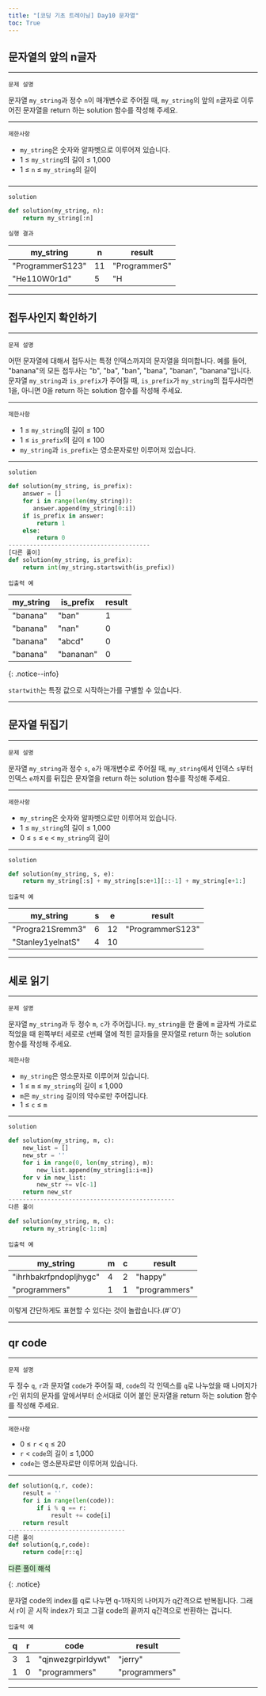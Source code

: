 ```yaml
---
title: "[코딩 기초 트레이닝] Day10 문자열"
toc: True
---
```


## 문자열의 앞의 n글자

---

`문제 설명`

문자열 `my_string`과 정수 `n`이 매개변수로 주어질 때, `my_string`의 앞의 `n`글자로 이루어진 문자열을 return 하는 solution 함수를 작성해 주세요.

---

`제한사항`

- `my_string`은 숫자와 알파벳으로 이루어져 있습니다.
- 1 ≤ `my_string`의 길이 ≤ 1,000
- 1 ≤ `n` ≤ `my_string`의 길이

##### 

---

`solution`

```python
def solution(my_string, n):
    return my_string[:n]
```



`실행 결과`

| my_string        | n    | result        |
| ---------------- | ---- | ------------- |
| "ProgrammerS123" | 11   | "ProgrammerS" |
| "He110W0r1d"     | 5    | "H            |

---

## 접두사인지 확인하기

---

`문제 설명`

어떤 문자열에 대해서 접두사는 특정 인덱스까지의 문자열을 의미합니다. 
예를 들어, "banana"의 모든 접두사는 "b", "ba", "ban", "bana", "banan", "banana"입니다.
문자열 `my_string`과 `is_prefix`가 주어질 때, `is_prefix`가 `my_string`의 접두사라면 1을, 아니면 0을 return 하는 solution 함수를 작성해 주세요.

------

`제한사항`

- 1 ≤ `my_string`의 길이 ≤ 100
- 1 ≤ `is_prefix`의 길이 ≤ 100
- `my_string`과 `is_prefix`는 영소문자로만 이루어져 있습니다.

------

`solution`

```python
def solution(my_string, is_prefix):
    answer = []
    for i in range(len(my_string)):
       answer.append(my_string[0:i])
    if is_prefix in answer:
        return 1
    else:
        return 0
----------------------------------------
[다른 풀이]
def solution(my_string, is_prefix):
    return int(my_string.startswith(is_prefix))
```

`입출력 예`

| my_string | is_prefix | result |
| --------- | --------- | ------ |
| "banana"  | "ban"     | 1      |
| "banana"  | "nan"     | 0      |
| "banana"  | "abcd"    | 0      |
| "banana"  | "bananan" | 0      |

{: .notice--info}

`startwith`는 특정 값으로 시작하는가를  구별할 수 있습니다.

---

## 문자열 뒤집기

---

`문제 설명`

문자열 `my_string`과 정수 `s`, `e`가 매개변수로 주어질 때, `my_string`에서 인덱스 `s`부터 인덱스 `e`까지를 뒤집은 문자열을 return 하는 solution 함수를 작성해 주세요.

------

`제한사항`

- `my_string`은 숫자와 알파벳으로만 이루어져 있습니다.
- 1 ≤ `my_string`의 길이 ≤ 1,000
- 0 ≤ `s` ≤ `e` < `my_string`의 길이

------

`solution`

```python
def solution(my_string, s, e):
    return my_string[:s] + my_string[s:e+1][::-1] + my_string[e+1:]
```



`입출력 예`

| my_string         | s    | e    | result           |
| ----------------- | ---- | ---- | ---------------- |
| "Progra21Sremm3"  | 6    | 12   | "ProgrammerS123" |
| "Stanley1yelnatS" | 4    | 10   |                  |

---

## 세로 읽기

---

`문제 설명`

문자열 `my_string`과 두 정수 `m`, `c`가 주어집니다. `my_string`을 한 줄에 `m` 글자씩 가로로 적었을 때 왼쪽부터 세로로 `c`번째 열에 적힌 글자들을 문자열로 return 하는 solution 함수를 작성해 주세요.

`제한사항`

- `my_string`은 영소문자로 이루어져 있습니다.
- 1 ≤ `m` ≤ `my_string`의 길이 ≤ 1,000
- `m`은 `my_string` 길이의 약수로만 주어집니다.
- 1 ≤ `c` ≤ `m`

------

`solution`

```python
def solution(my_string, m, c):
    new_list = []
    new_str = ''
    for i in range(0, len(my_string), m):
        new_list.append(my_string[i:i+m])
    for v in new_list:
        new_str += v[c-1]
    return new_str
-----------------------------------------------
다른 풀이

def solution(my_string, m, c):
    return my_string[c-1::m]
```



`입출력 예`

| my_string              | m    | c    | result        |
| ---------------------- | ---- | ---- | ------------- |
| "ihrhbakrfpndopljhygc" | 4    | 2    | "happy"       |
| "programmers"          | 1    | 1    | "programmers" |

이렇게 간단하게도 표현할 수 있다는 것이 놀랍습니다.(#`O′)

---

## qr code

---

`문제 설명`

두 정수 `q`, `r`과 문자열 `code`가 주어질 때, `code`의 각 인덱스를 `q`로 나누었을 때 나머지가 `r`인 위치의 문자를 앞에서부터 순서대로 이어 붙인 문자열을 return 하는 solution 함수를 작성해 주세요.

------

`제한사항`

- 0 ≤ `r` < `q` ≤ 20
- `r` < `code`의 길이 ≤ 1,000
- `code`는 영소문자로만 이루어져 있습니다.

------

```python
def solution(q,r, code):
    result = ''
    for i in range(len(code)):
        if i % q == r:
            result += code[i]
   	return result
---------------------------------
다른 풀이
def solution(q,r,code):
    return code[r::q]
```

<span style="background-color:#cceecc">다른 풀이 해석</span>

{: .notice}

 문자열 code의 index를 q로 나누면 q-1까지의 나머지가 q간격으로 반복됩니다. 그래서 r이 곧 시작 index가 되고 그걸 code의 끝까지 q간격으로 반환하는 겁니다.

`입출력 예`

| q    | r    | code               | result        |
| ---- | ---- | ------------------ | ------------- |
| 3    | 1    | "qjnwezgrpirldywt" | "jerry"       |
| 1    | 0    | "programmers"      | "programmers" |

---

